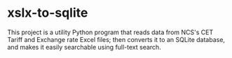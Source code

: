 # xslx-to-sqlite
This project is a utility Python program that reads data from NCS's CET Tariff and Exchange rate Excel files; then converts it to an SQLite database, and makes it easily searchable using full-text search.
